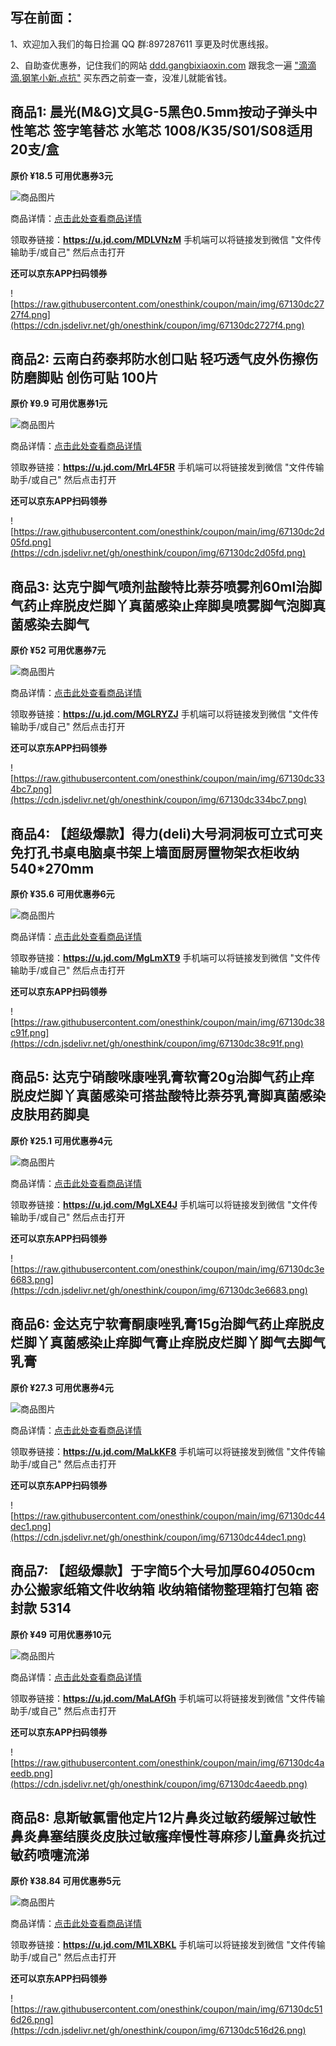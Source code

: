 ## 写在前面：

1、欢迎加入我们的每日捡漏 QQ 群:897287611 享更及时优惠线报。

2、自助查优惠券，记住我们的网站 [ddd.gangbixiaoxin.com](https://ddd.gangbixiaoxin.com) 跟我念一遍 ["滴滴滴.钢笔小新.点抗"](https://ddd.gangbixiaoxin.com) 买东西之前查一查，没准儿就能省钱。

## 商品1: 晨光(M&amp;G)文具G-5黑色0.5mm按动子弹头中性笔芯 签字笔替芯 水笔芯 1008/K35/S01/S08适用 20支/盒

**原价 ¥18.5 可用优惠券3元**

![商品图片](http://img14.360buyimg.com/n1/jfs/t1/208270/28/45404/121273/670cacc5F7f0440fc/aede7924453f51a1.jpg)

商品详情：[点击此处查看商品详情](https://union-click.jd.com/jdc?e=1003156031&amp;p=JF8BAZkJK1olXwIAU19bAUoWCl8KE1kcWAYyEAEFVhQnWipNWhkeQxhZDAELXx9IHDRdBAlLARhaEQoBFxJSXzIGWQFRUUZiDSc4dCJLXTtIbVxSGANUBz1eQBRIAQEPWx0cPWZDHSpcYQ1XRGptXlsCHQp2CwQ9cThgRBd9fwh3B2YAIyxUailOZyt_biNxP09-Hz0vADJzcG4KbDkcNGRbPwA-cStHeAxrRSxKLWF1HV4cfC9gXjpxRQFiKF9_MCo1QzNudwp8UiBUK29UNioUfxwnRjNUbh1pD1BnFUQfUyB1QCpIQwh0PQoOZF9tC0oXBGYOHF0cWDYyVF5tXiUXAm4JGloVXQMAZF9tCE0UC20JG1MXVAcBUm5dAEwn1MKwztGkiI67gMDV3_Kw1ua0z8WdbTYyV25dCUoVA2sPGlkVbTYCV25eOBV5AjwOGA8UVABsCF0KUQsVAW1mGFwQVQQCXF9tCkoWAW04K2tVPV97MSI0VBVDQxkPXB4QC1VhVxYCV0l5BC9OEjt1HE92VTcbSAwSZioIK1sl)

领取券链接：**https://u.jd.com/MDLVNzM** 手机端可以将链接发到微信 "文件传输助手/或自己" 然后点击打开

**还可以京东APP扫码领券**

![https://raw.githubusercontent.com/onesthink/coupon/main/img/67130dc2727f4.png](https://cdn.jsdelivr.net/gh/onesthink/coupon/img/67130dc2727f4.png)

## 商品2: 云南白药泰邦防水创口贴  轻巧透气皮外伤擦伤防磨脚贴 创伤可贴 100片

**原价 ¥9.9 可用优惠券1元**

![商品图片](http://img14.360buyimg.com/n1/jfs/t1/165523/39/49498/151914/6710d39bFb8b10942/ffc8f482d2e68a2c.jpg)

商品详情：[点击此处查看商品详情](https://union-click.jd.com/jdc?e=1003156031&amp;p=JF8BAa8JK1olXwIHVllfCUoRCl8IGloUXA4HUltYAUInRzBQRQQlBENHFRxWFlVMWzBeTA9KQl1XSwwDVFVPRjtUBAJQAVsMFgQZBCliRwlXRT5RDQ9RUhk1WBUXcDxoa1JKA2gANDgIfSBCRiZ2UyMUNHt7LwlKSEdjeh9tbChyAnFrBjcpe0tLexpsfzlPLQR0JlYrahJrRwxDYz93XHpJIBZUay9ke21-aVNmP19hCyo0cz1sYAxWbSJxPn9xJxspUjxKVhZJWDlOKm1nIy4dcDJjZhZ7ZBlhNGZiLS0iX3sQCw5eTwJlB2MGTglYejZLCmp6by1lUQoyVW5eCUsQCmkPHVIQbTYCVG4fZpKnqLuFso290d--yonikZ-fjV8JK1sTXg4AVV5ZDUgSBW44G1MSbdGv7IvXuZ6furuWk4ys-tOL6IrDgHsnM2w4G1oUXwYGU19fCHsnA2w4GGtLMwdRU1tUCEoVbTMLTAJMAEBYOl1fCE0XAmcIK1kUXAQAZG5taj5TZTBWfh9FVFUEEzYNVktkUA94EgRLMwRiMgsoYx5SShFAY1p8IH95A25dOA)

领取券链接：**https://u.jd.com/MrL4F5R** 手机端可以将链接发到微信 "文件传输助手/或自己" 然后点击打开

**还可以京东APP扫码领券**

![https://raw.githubusercontent.com/onesthink/coupon/main/img/67130dc2d05fd.png](https://cdn.jsdelivr.net/gh/onesthink/coupon/img/67130dc2d05fd.png)

## 商品3: 达克宁脚气喷剂盐酸特比萘芬喷雾剂60ml治脚气药止痒脱皮烂脚丫真菌感染止痒脚臭喷雾脚气泡脚真菌感染去脚气

**原价 ¥52 可用优惠券7元**

![商品图片](http://img14.360buyimg.com/n1/jfs/t1/133167/30/49145/164735/67122743Fc151849e/6f46c8184b2563e9.jpg)

商品详情：[点击此处查看商品详情](https://union-click.jd.com/jdc?e=1003156031&amp;p=JF8BAakJK1olXwIHVFlcDUIWCl8IGloUXAACV1xVDUsnRzBQRQQlBENHFRxWFlVMWzBeTA9KQl1XSwwDVFVPRjtUBAJQAVsMFgQZBDxjdRoOGiIdNGVxJiwWUTYQUBYIchhAP2gAMy00fA0ffC0BHyZRXmBiV15KSEdjeh9tbChyHHJ7LD4kazxQexpsfjlPPQRhJlYrahJ3Rwx9YCl3XHZJIzxUYS9kc21_eVJ2P1xXFCpfUilsYAxWbARtNHJxAQIrfDxKVhZJWD1gIWZmCVdYcDJjZhZ7fBljJGJnIz1dX3sTa25dTjlqB2V4LgVYSgNSVgtUWShlUQoyVW5eCUsQCmkPHVIQbTYCVG4OZhdJRrupvY6c7dKm7G5cOEsRAGcKGlsRWQULVVttCEMQM7ilo46f7NOK7YrDgJyupLqBp4-L1TYyZF1tCEoWAW8MHFoXXTYyVF1tC3tJbW5bHVgXWlFXOgJeXxJORihTdVgSXwMAUllYOEkWAm0KK2slKnJ0IVhccUN-YBx6aRBMIAFRLV40Sx51bW1vaDJhGw59FldZdQ8UZQ8LG2sVbQ)

领取券链接：**https://u.jd.com/MGLRYZJ** 手机端可以将链接发到微信 "文件传输助手/或自己" 然后点击打开

**还可以京东APP扫码领券**

![https://raw.githubusercontent.com/onesthink/coupon/main/img/67130dc334bc7.png](https://cdn.jsdelivr.net/gh/onesthink/coupon/img/67130dc334bc7.png)

## 商品4: 【超级爆款】得力(deli)大号洞洞板可立式可夹免打孔书桌电脑桌书架上墙面厨房置物架衣柜收纳  540*270mm

**原价 ¥35.6 可用优惠券6元**

![商品图片](http://img14.360buyimg.com/n1/jfs/t1/150119/11/44229/137217/670ce6a2Fa2916075/7fac4ef6010b9843.jpg)

商品详情：[点击此处查看商品详情](https://union-click.jd.com/jdc?e=1003156031&amp;p=JF8BAakJK1olXwIHV11dAE8QB18IGloVXAQDVlpZDkwnRzBQRQQlBENHFRxWFlVMWzBeTA9KQl1XSwwDVFVPRjtUBAJQAVsMFgQZBD1pSjpUXzJJBHZ7AyQhCT8UXhtPXi9MNWgAJjkmdg5fShV-RANWXFF7XFxKSEdjeh9tbDhyGHJrKDgpazBJexpsfjlMIQR1Nlc9ahIWRxhTYzt3XHpJIDxUWC9jd218eVNnP1x2QF0qfDlwcBRreBphNHZhLT0uTTxjdDJdYgVPKl1XLik6QQ9vehttYihqAnEAKDcqezRAM2cIYTp-WVBQNxoNVy5zQHVyE1hcOnYOWG5cOEgWA2gBHVwTVAMyZF5dOB15A24JGloUXQYAV25cOEsRAGcKGlsdWAUBVFltCEMQM7ilo46f7NOK7YrDgJyupLqBp4-L1TYyZF1tCEoWAW8MHFoXXTYyVF1tC3tJbW5bHVhBXlEBOgJeXxJXBD1adVgSWAALVVleOEkWAm0KK2slK3hLAQIZYRdOcxZfYScUKQVfIBkYfBJ_bW16fCBrGE5LLigCUAgWVBYAGWsVbQ)

领取券链接：**https://u.jd.com/MgLmXT9** 手机端可以将链接发到微信 "文件传输助手/或自己" 然后点击打开

**还可以京东APP扫码领券**

![https://raw.githubusercontent.com/onesthink/coupon/main/img/67130dc38c91f.png](https://cdn.jsdelivr.net/gh/onesthink/coupon/img/67130dc38c91f.png)

## 商品5: 达克宁硝酸咪康唑乳膏软膏20g治脚气药止痒脱皮烂脚丫真菌感染可搭盐酸特比萘芬乳膏脚真菌感染皮肤用药脚臭

**原价 ¥25.1 可用优惠券4元**

![商品图片](http://img14.360buyimg.com/n1/jfs/t1/233707/37/27349/158429/670fbc06F252bef37/d2037e8606f67abd.jpg)

商品详情：[点击此处查看商品详情](https://union-click.jd.com/jdc?e=1003156031&amp;p=JF8BAaQJK1olXwIHVFlcDUIWCl8LE14XVAcBZBoCUBVIMzZNXhpXVhgcDwYCXhxDXHBTTkRHA1ocDBsJVFRORjNVFRlPGQpRCBw_SjlwcGh9GwJSLkB4EwcIaThfXDtmGVgTA1pFXRs6CDdrUDVPYzMXSkYOIFwHYTxeAyt8GixzKmJHCzwvazd0WS0PfzJyPnJ2Cls4eiBrYwh_WTlsNnp1VRsCf0lNZxhqeBxiX1RhIC02VDx-azdgRD9mKl1cNDsufEN1AhtqbDhuHnFrJD0pQTxQex8cGS4BX3MyKgU7fjNqZDdqRQN8CU5RETVcCS8UVWMEK1olXgcCU1dbD00eBl84G1slDmheChuJqe3Cit_cv-MlXDYCUl1VCkoXB2sAH1IdbQYKU26KpfPCid7dk-LBw47V7fmIgffDnec4K2sWbQYDVVxdDEwWAW84K1sWbQUyCjBcW0MXAGcOHDVJXlFbDRVfSiUUB2kPHFkdWjYAVV9fCnsnMzxUWTlXL2FxUytdUQxkRRVPQg50Lk5dADBfC01JXygBXjwVIXpRDhklYEknA18)

领取券链接：**https://u.jd.com/MgLXE4J** 手机端可以将链接发到微信 "文件传输助手/或自己" 然后点击打开

**还可以京东APP扫码领券**

![https://raw.githubusercontent.com/onesthink/coupon/main/img/67130dc3e6683.png](https://cdn.jsdelivr.net/gh/onesthink/coupon/img/67130dc3e6683.png)

## 商品6: 金达克宁软膏酮康唑乳膏15g治脚气药止痒脱皮烂脚丫真菌感染止痒脚气膏止痒脱皮烂脚丫脚气去脚气乳膏

**原价 ¥27.3 可用优惠券4元**

![商品图片](http://img14.360buyimg.com/n1/jfs/t1/241805/4/20312/165802/6712283aF2fc0bb92/dd8d7edfa2398628.jpg)

商品详情：[点击此处查看商品详情](https://union-click.jd.com/jdc?e=1003156031&amp;p=JF8BAaQJK1olXwIHVFlcDUIWCl8LE14XXwADZBoCUBVIMzZNXhpXVhgcDwYCXhxDXHBTTkRHA1ocDBsJVFRORjNVFRlPGQoFBi0ETkhpfAd2YzNWKG1EDQYJTEJtagZmGRJHBlR3NQABXjFtBDN9ezgRSkYOIFwHYTxeaC58fyxzKmJHCzwvazd0WS0PfzJyPnJ2Cls4eiBrYwh_WTlsNnp1VRsCf0lNZxhqeBxiX1RhIC02VDx-azdgRD9mKl1cNDsufEN1AhtqbDhuHnFrJD0pQTxQex8cGS4BX3MyIgsVQBB1WRhoaRtGIlNGETdfQDgXVWMEK1olXgcCU1dbD00eBl84G1slDmheChuJqe3Cit_cv-MlXDYCUl1VCkoXC2oOHl0TbQYKU26KpfPCid7dk-LBw47V7fmIgffDnec4K2sWbQYDVVxdDEwWAW84K1sWbQUyCjBcW0tAAW4AHTVJXlFbFA4JWiUUB2kBHFgdWjYAVV9fCnsnM2haaAJTXnh9PCAlYAhiaClRQw9RVHxrPTBfQRlMURppRQdDJ3wFCCs9a08nA18)

领取券链接：**https://u.jd.com/MaLkKF8** 手机端可以将链接发到微信 "文件传输助手/或自己" 然后点击打开

**还可以京东APP扫码领券**

![https://raw.githubusercontent.com/onesthink/coupon/main/img/67130dc44dec1.png](https://cdn.jsdelivr.net/gh/onesthink/coupon/img/67130dc44dec1.png)

## 商品7: 【超级爆款】于字简5个大号加厚60*40*50cm办公搬家纸箱文件收纳箱 收纳箱储物整理箱打包箱 密封款 5314

**原价 ¥49 可用优惠券10元**

![商品图片](http://img14.360buyimg.com/n1/jfs/t1/87919/4/47918/67605/670788f2Ff7ab04d2/00298af59f533558.jpg)

商品详情：[点击此处查看商品详情](https://union-click.jd.com/jdc?e=1003156031&amp;p=JF8BAZ4JK1olXDYCVV9dCU4QBWkBHFklGVlaCgFtUQ5SQi0DBUVOBVlUAwoCFxBCHD1WR0VNGFJeSwcYVBYZQTVMFyhqHm1dJD4VXjNNRz1ycil-IV9xHSMpYyUVdhhYZDwSOlZ6Dj0-QBl8eCsfW1dhJHZnIz06SDwVUQtxaCRQJXNlIzwECUl3S2ZoeQJhGXJ3LDk_CRlcdB0BfT9mPQRiHFc_ahJeRw9xaz1uPmVcIjcHbTJ0eCx-fyxICH9DFTgWbClzdwRNYyJhOH9xIwEpYTNHdCYITGtUR38YLFwIVCl3ZR9tWhNAO3ZxVBYLBEcnAl8LGlsSVAAFUldYOHsXA19edVsUXAcHUFhdDE8nAl8IHVgdXwcCXFtVCEkfM28AHGvC8L7X3u-IgPLDneffovzA1LrWytZtOHsUM28JGlkVWQEDVl5tOEsUM2w4RTUUDgAAVFtaDCVLADhRWwhUXGgBV1lVDUMRAl8KGloXXzYyZC0iSyBIcw9ATSNPGVR4PSw2dBJkShJ8cDUXKHFSKzlabxtvWQxrUwl-JkIyVG4)

领取券链接：**https://u.jd.com/MaLAfGh** 手机端可以将链接发到微信 "文件传输助手/或自己" 然后点击打开

**还可以京东APP扫码领券**

![https://raw.githubusercontent.com/onesthink/coupon/main/img/67130dc4aeedb.png](https://cdn.jsdelivr.net/gh/onesthink/coupon/img/67130dc4aeedb.png)

## 商品8: 息斯敏氯雷他定片12片鼻炎过敏药缓解过敏性鼻炎鼻塞结膜炎皮肤过敏瘙痒慢性荨麻疹儿童鼻炎抗过敏药喷嚏流涕

**原价 ¥38.84 可用优惠券5元**

![商品图片](http://img14.360buyimg.com/n1/jfs/t1/206364/19/42633/120327/67122ad3Ff9aa9e00/12f1fce48869881d.jpg)

商品详情：[点击此处查看商品详情](https://union-click.jd.com/jdc?e=1003156031&amp;p=JF8BAaQJK1olXwIHVFlcDUIWCl8PGF8QXwUFZBoCUBVIMzZNXhpXVhgcDwYCXhxDXHBTTkRHA1ocDBsJVFRORjNVFRlPGQpXESIbUhVUWhZ3ZAViCllcCAUDATJQQ25mGQNLIUNiERsNVz9jVj9XGj9zSkYOI1wlbj9kaC1_GixzKWJHFTwvazdgAi0OfzJiPnF2FR84ejBrYzJ_RzlnPnp1IBseaEljUxh6eBxiX1RhIC0qTT1uWTdgRD9mKll9LT5dAQ5zAhtqbCgVGXIADjckayhTex8cGS4BX3MyVzUiFh5PVQ9oRB9dPVF0SgJfSTxKVWMEK1olXgcCU1dbD00eBl84G1slDmheChuJqe3Cit_cv-MlXDYCUl1VCkoXC2sIG1MWbQYKU26KpfPCid7dk-LBw47V7fmIgffDnec4K2sWbQYDVVxdDEwWAW84K1sWbQUyCjBcW00VAG8KHTVJXlFbFAtVTyUUAGgMHVsXWDYAVV9fCnsnMzpNZx1PA0VbLSEiVjxAXDFUQAUcJEFCVTBfUBVrRg9NXgtKKXJXBAFcbC0nA18)

领取券链接：**https://u.jd.com/M1LXBKL** 手机端可以将链接发到微信 "文件传输助手/或自己" 然后点击打开

**还可以京东APP扫码领券**

![https://raw.githubusercontent.com/onesthink/coupon/main/img/67130dc516d26.png](https://cdn.jsdelivr.net/gh/onesthink/coupon/img/67130dc516d26.png)

